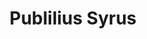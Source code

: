 ---
title: "Publilius Syrus"
hashtag: "publilius-syrus"
layout: hashtag
permalink: /:title/
tags:
  - Roman
  - Writer
  - Human Being
---